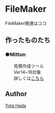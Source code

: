 # FileMaker  
FileMaker関連はココ  
## 作ったものたち
### ●Mittun
　　見積作成ツール  
　　Ver14~16対象  
　　詳しくは[こちら](http://nus3.moo.jp/2017/06/11/%E3%80%90filemaker%E3%80%910%E3%81%8B%E3%82%89%E3%82%BD%E3%83%AA%E3%83%A5%E3%83%BC%E3%82%B7%E3%83%A7%E3%83%B3%E3%82%92%E4%BD%9C%E3%81%A3%E3%81%A6%E3%81%BF%E3%81%9F%E3%80%80%EF%BD%9E%E4%BB%95%E6%A7%98/#more-395)  
  
## Author
[Yota Hada](https://github.com/yota-hada)
